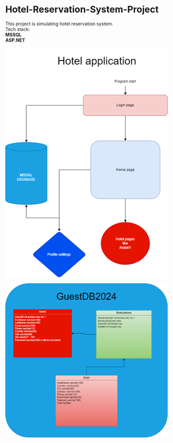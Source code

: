 # Hotel-Reservation-System-Project  
This project is simulating hotel reservation system.  
Tech stack:    
**MSSQL**  
**ASP.NET**  

![Logo](pages.png)
  
  
![Logo](Database.png)
